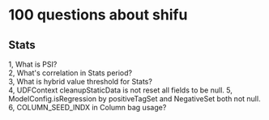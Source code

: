 # 100 questions about shifu
## Stats
1, What is PSI?     
2, What's correlation in Stats period?      
3, What is hybrid value threshold for Stats?            
4, UDFContext cleanupStaticData is not reset all fields to be null.
5, ModelConfig.isRegression by positiveTagSet and NegativeSet both not null.
6, COLUMN_SEED_INDX in Column bag usage?
